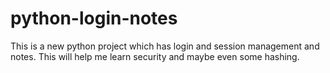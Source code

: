 # python-login-notes
This is a new python project which has login and session management and notes. This will help me learn security and maybe even some hashing.